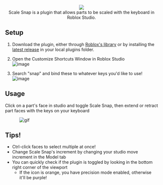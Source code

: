 <p align="center">
  <img src="https://user-images.githubusercontent.com/33643911/124401349-ef501300-dcf6-11eb-871e-eba19df7cf78.png">
  <br/>
  Scale Snap is a plugin that allows parts to be scaled with the keyboard in Roblox Studio.
</p>

## Setup
1. Download the plugin, either through [Roblox's library](https://www.roblox.com/library/7034469724/Scale-Snap) or by installing the [latest release](https://github.com/presssssure/scale-snap/releases) in your local plugins folder.

2. Open the Customize Shortcuts Window in Roblox Studio<br/>
![image](https://user-images.githubusercontent.com/33643911/124401446-a2b90780-dcf7-11eb-8eea-23f53362af60.png)

3. Search "snap" and bind these to whatever keys you'd like to use!<br/>
![image](https://user-images.githubusercontent.com/33643911/124401467-c0866c80-dcf7-11eb-84b3-562bcf24139c.png)


## Usage
Click on a part's face in studio and toggle Scale Snap, then extend or retract part faces with the keys on your keyboard

<!---
  god i hate markdown indentation
-->
&nbsp;&nbsp;&nbsp;&nbsp;&nbsp;&nbsp;&nbsp;&nbsp;&nbsp;&nbsp;&nbsp;&nbsp;![gif](https://user-images.githubusercontent.com/33643911/124401837-e3b21b80-dcf9-11eb-98d3-f14de361f6a8.gif)


## Tips!
- Ctrl-click faces to select multiple at once!
- Change Scale Snap's increment by changing your studio move increment in the Model tab
- You can quickly check if the plugin is toggled by looking in the bottom right corner of the viewport
  - If the icon is orange, you have precision mode enabled, otherwise it'll be purple!
